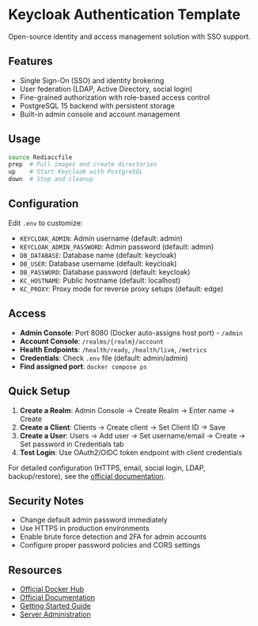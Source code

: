 # Keycloak Authentication Template

Open-source identity and access management solution with SSO support.

## Features

- Single Sign-On (SSO) and identity brokering
- User federation (LDAP, Active Directory, social login)
- Fine-grained authorization with role-based access control
- PostgreSQL 15 backend with persistent storage
- Built-in admin console and account management

## Usage

```bash
source Rediaccfile
prep  # Pull images and create directories
up    # Start Keycloak with PostgreSQL
down  # Stop and cleanup
```

## Configuration

Edit `.env` to customize:

- `KEYCLOAK_ADMIN`: Admin username (default: admin)
- `KEYCLOAK_ADMIN_PASSWORD`: Admin password (default: admin)
- `DB_DATABASE`: Database name (default: keycloak)
- `DB_USER`: Database username (default: keycloak)
- `DB_PASSWORD`: Database password (default: keycloak)
- `KC_HOSTNAME`: Public hostname (default: localhost)
- `KC_PROXY`: Proxy mode for reverse proxy setups (default: edge)

## Access

- **Admin Console**: Port 8080 (Docker auto-assigns host port) - `/admin`
- **Account Console**: `/realms/{realm}/account`
- **Health Endpoints**: `/health/ready`, `/health/live`, `/metrics`
- **Credentials**: Check `.env` file (default: admin/admin)
- **Find assigned port**: `docker compose ps`

## Quick Setup

1. **Create a Realm**: Admin Console → Create Realm → Enter name → Create
2. **Create a Client**: Clients → Create client → Set Client ID → Save
3. **Create a User**: Users → Add user → Set username/email → Create → Set password in Credentials tab
4. **Test Login**: Use OAuth2/OIDC token endpoint with client credentials

For detailed configuration (HTTPS, email, social login, LDAP, backup/restore), see the [official documentation](https://www.keycloak.org/documentation).

## Security Notes

- Change default admin password immediately
- Use HTTPS in production environments
- Enable brute force detection and 2FA for admin accounts
- Configure proper password policies and CORS settings

## Resources

- [Official Docker Hub](https://hub.docker.com/r/keycloak/keycloak)
- [Official Documentation](https://www.keycloak.org/documentation)
- [Getting Started Guide](https://www.keycloak.org/getting-started)
- [Server Administration](https://www.keycloak.org/docs/latest/server_admin/)